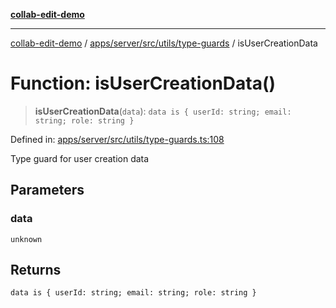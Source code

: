 [**collab-edit-demo**](../../../../../../README.md)

***

[collab-edit-demo](../../../../../../README.md) / [apps/server/src/utils/type-guards](../README.md) / isUserCreationData

# Function: isUserCreationData()

> **isUserCreationData**(`data`): `data is { userId: string; email: string; role: string }`

Defined in: [apps/server/src/utils/type-guards.ts:108](https://github.com/austyle-io/pub-sub-demo/blob/facd25f09850fc4e78e94ce267c52e173d869933/apps/server/src/utils/type-guards.ts#L108)

Type guard for user creation data

## Parameters

### data

`unknown`

## Returns

`data is { userId: string; email: string; role: string }`

